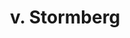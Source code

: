 ---
title: 'v. Stormberg'
description: 'v. Stormberg is voorzitter Hoogbejaardenfanclub NL.'
keyword: Student
pseudonym: true
image: avatar.webp
---